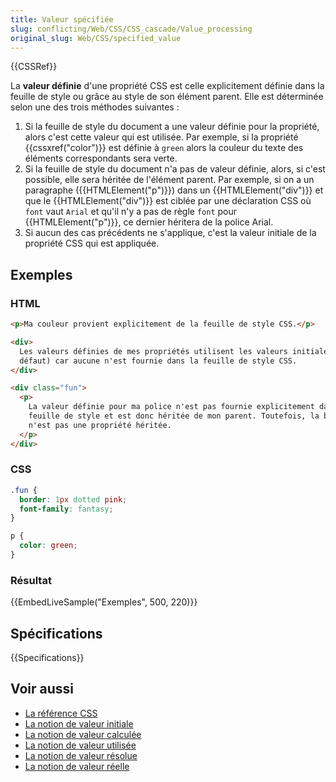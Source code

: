 ```yaml
---
title: Valeur spécifiée
slug: conflicting/Web/CSS/CSS_cascade/Value_processing
original_slug: Web/CSS/specified_value
---
```


{{CSSRef}}

La **valeur définie** d'une propriété CSS est celle explicitement définie dans la feuille de style ou grâce au style de son élément parent. Elle est déterminée selon une des trois méthodes suivantes :

1. Si la feuille de style du document a une valeur définie pour la propriété, alors c'est cette valeur qui est utilisée. Par exemple, si la propriété {{cssxref("color")}} est définie à `green` alors la couleur du texte des éléments correspondants sera verte.
2. Si la feuille de style du document n'a pas de valeur définie, alors, si c'est possible, elle sera héritée de l'élément parent. Par exemple, si on a un paragraphe ({{HTMLElement("p")}}) dans un {{HTMLElement("div")}} et que le {{HTMLElement("div")}} est ciblée par une déclaration CSS où `font` vaut `Arial` et qu'il n'y a pas de règle `font` pour {{HTMLElement("p")}}, ce dernier héritera de la police Arial.
3. Si aucun des cas précédents ne s'applique, c'est la valeur initiale de la propriété CSS qui est appliquée.

## Exemples

### HTML

```html
<p>Ma couleur provient explicitement de la feuille de style CSS.</p>

<div>
  Les valeurs définies de mes propriétés utilisent les valeurs initiales (par
  défaut) car aucune n'est fournie dans la feuille de style CSS.
</div>

<div class="fun">
  <p>
    La valeur définie pour ma police n'est pas fournie explicitement dans la
    feuille de style et est donc héritée de mon parent. Toutefois, la bordure
    n'est pas une propriété héritée.
  </p>
</div>
```

### CSS

```css
.fun {
  border: 1px dotted pink;
  font-family: fantasy;
}

p {
  color: green;
}
```

### Résultat

{{EmbedLiveSample("Exemples", 500, 220)}}

## Spécifications

{{Specifications}}

## Voir aussi

- [La référence CSS](/fr/docs/Web/CSS/Reference)
- [La notion de valeur initiale](/fr/docs/Web/CSS/initial_value)
- [La notion de valeur calculée](/fr/docs/Web/CSS/computed_value)
- [La notion de valeur utilisée](/fr/docs/Web/CSS/used_value)
- [La notion de valeur résolue](/fr/docs/Web/CSS/resolved_value)
- [La notion de valeur réelle](/fr/docs/Web/CSS/actual_value)
